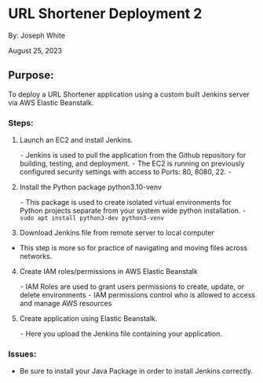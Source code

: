 # URL Shortener Deployment 2

By: Joseph White 

August 25, 2023


## Purpose:

To deploy a URL Shortener application using a custom built Jenkins server via AWS Elastic Beanstalk.


### Steps: 

1. Launch an EC2 and install Jenkins. 

	⁃	Jenkins is used to pull the application from the Github repository for building, testing, and deployment.
	⁃	The EC2 is running on previously configured security settings with access to Ports: 80, 8080, 22.
	⁃	

2. Install the Python package  python3.10-venv

	⁃	This package is used to create isolated virtual environments for Python projects separate from your system wide python installation.
	⁃	`sudo apt install python3-dev python3-venv`

3. Download Jenkins file from remote server to local computer

 - This step is more so for practice of navigating and moving files across networks. 

4. Create IAM roles/permissions in AWS Elastic Beanstalk

	⁃	IAM Roles are used to grant users permissions to create, update, or delete environments
	⁃	IAM permissions control who is allowed to access and manage AWS resources

5. Create application using Elastic Beanstalk. 

	⁃	Here you upload the Jenkins file containing your application. 

### Issues: 

- Be sure to install your Java Package in order to install Jenkins correctly.
